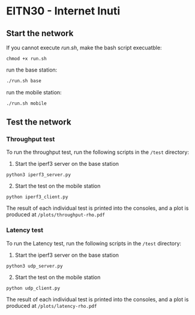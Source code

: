 # EITN30 - Internet Inuti

## Start the network
If you cannot execute *run.sh*, make the bash script execuatble: 
```
chmod +x run.sh
```

run the base station:
```bash
./run.sh base
```
run the mobile station:
```bash
./run.sh mobile
```

## Test the network

### Throughput test
To run the throughput test, run the following scripts in the `/test` directory:

1. Start the iperf3 server on the base station
```
python3 iperf3_server.py
```
2. Start the test on the mobile station
```
python iperf3_client.py
```
The result of each individual test is printed into the consoles, and a plot is produced at `/plots/throughput-rho.pdf`

### Latency test
To run the Latency test, run the following scripts in the `/test` directory:

1. Start the iperf3 server on the base station
```
python3 udp_server.py
```
2. Start the test on the mobile station
```
python udp_client.py
```
The result of each individual test is printed into the consoles, and a plot is produced at `/plots/latency-rho.pdf`
